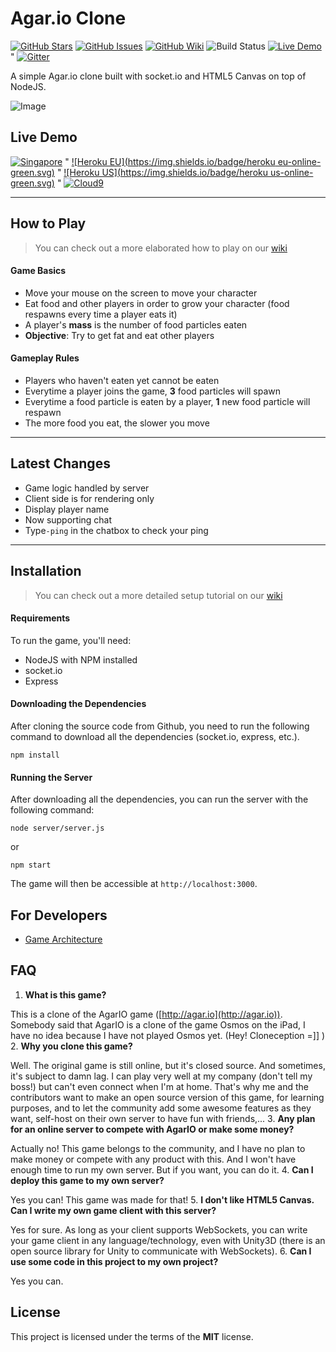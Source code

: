 Agar.io Clone
=============

[![GitHub Stars](https://img.shields.io/github/stars/huytd/agar.io-clone.svg)](https://github.com/huytd/agar.io-clone/stargazers)
[![GitHub Issues](https://img.shields.io/github/issues/huytd/agar.io-clone.svg)](https://github.com/huytd/agar.io-clone/issues)
[![GitHub Wiki](https://img.shields.io/badge/project-wiki-ff69b4.svg)](https://github.com/huytd/agar.io-clone/wiki/Home)
![Build Status](https://api.travis-ci.org/huytd/agar.io-clone.svg)
[![Live Demo](https://img.shields.io/badge/demo-online-green.svg)](#live-demo) "
[![Gitter](https://badges.gitter.im/Join%20Chat.svg)](https://gitter.im/huytd/agar.io-clone?utm_source=badge&utm_medium=badge&utm_campaign=pr-badge&utm_content=badge)

A simple Agar.io clone built with socket.io and HTML5 Canvas on top of NodeJS.

![Image](http://i.imgur.com/igXo4xh.jpg)

## Live Demo
[![Singapore](https://img.shields.io/badge/singapore-offline-red.svg)](http://codedaily.vn:3000/) "
[![Heroku EU](https://img.shields.io/badge/heroku eu-online-green.svg)](https://agar-clone.herokuapp.com/) "
[![Heroku US](https://img.shields.io/badge/heroku us-online-green.svg)](https://agar-clone-us.herokuapp.com/) "
[![Cloud9](https://img.shields.io/badge/cloud9-online-green.svg)](https://agar-io-clone-d3vont3ch.c9.io/)

---

## How to Play
>You can check out a more elaborated how to play on our [wiki](https://github.com/huytd/agar.io-clone/wiki/How-to-Play)

#### Game Basics
- Move your mouse on the screen to move your character
- Eat food and other players in order to grow your character (food respawns every time a player eats it)
- A player's **mass** is the number of food particles eaten
- **Objective**: Try to get fat and eat other players

#### Gameplay Rules
- Players who haven't eaten yet cannot be eaten
- Everytime a player joins the game, **3** food particles will spawn
- Everytime a food particle is eaten by a player, **1** new food particle will respawn
- The more food you eat, the slower you move

---

## Latest Changes
- Game logic handled by server
- Client side is for rendering only
- Display player name
- Now supporting chat 
- Type`-ping` in the chatbox to check your ping

---

## Installation
>You can check out a more detailed setup tutorial on our [wiki](https://github.com/huytd/agar.io-clone/wiki/Setup)

#### Requirements
To run the game, you'll need: 
- NodeJS with NPM installed
- socket.io 
- Express


#### Downloading the Dependencies
After cloning the source code from Github, you need to run the following command to download all the dependencies (socket.io, express, etc.).

```
npm install
```

#### Running the Server
After downloading all the dependencies, you can run the server with the following command:

```
node server/server.js
```

or

```
npm start
```

The game will then be accessible at `http://localhost:3000`.

## For Developers
- [Game Architecture](https://github.com/huytd/agar.io-clone/wiki/Game-Architecture)

## FAQ
1. **What is this game?**

  This is a clone of the AgarIO game ([http://agar.io](http://agar.io)). Somebody said that AgarIO is a clone of the game Osmos on the iPad, I have no idea because I have not played Osmos yet. (Hey! Cloneception =]] )
2. **Why you clone this game?**

  Well. The original game is still online, but it's closed source. And sometimes, it's subject to damn lag. I can play very well at my company (don't tell my boss!) but can't even connect when I'm at home. That's why me and the contributors want to make an open source version of this game, for learning purposes, and to let the community add some awesome features as they want, self-host on their own server to have fun with friends,...
3. **Any plan for an online server to compete with AgarIO or make some money?**

  Actually no! This game belongs to the community, and I have no plan to make money or compete with any product with this. And I won't have enough time to run my own server. But if you want, you can do it.
4. **Can I deploy this game to my own server?**

  Yes you can! This game was made for that!
5. **I don't like HTML5 Canvas. Can I write my own game client with this server?**

  Yes for sure. As long as your client supports WebSockets, you can write your game client in any language/technology, even with Unity3D (there is an open source library for Unity to communicate with WebSockets).
6. **Can I use some code in this project to my own project?**

  Yes you can.

## License
This project is licensed under the terms of the **MIT** license.
